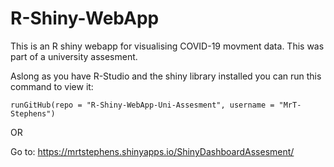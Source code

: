 # R-Shiny-WebApp
This is an R shiny webapp for visualising  COVID-19 movment data.
This was part of a university assesment. 


Aslong as you have R-Studio and the shiny library installed you can run this command to view it:
```
runGitHub(repo = "R-Shiny-WebApp-Uni-Assesment", username = "MrT-Stephens")
```
OR

Go to: https://mrtstephens.shinyapps.io/ShinyDashboardAssesment/
